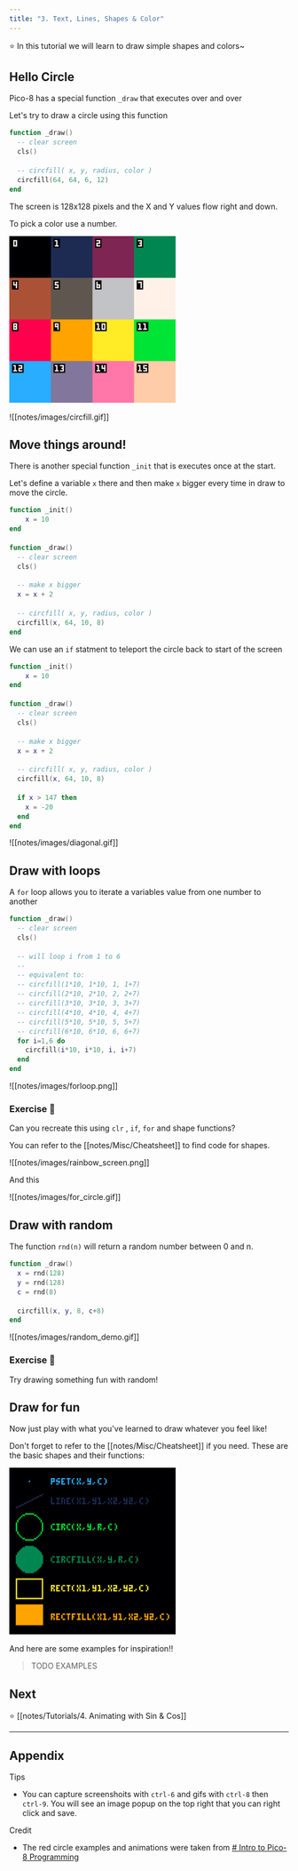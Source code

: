 ```yaml
---
title: "3. Text, Lines, Shapes & Color"
---
```


⭐️ In this tutorial we will learn to draw simple shapes and colors~

## Hello Circle

Pico-8 has a special function `_draw` that executes over and over

Let's try to draw a circle using this function

```lua
function _draw()
  -- clear screen
  cls()

  -- circfill( x, y, radius, color )
  circfill(64, 64, 6, 12)
end
```

The screen is 128x128 pixels and the X and Y values flow right and down. 

To pick a color use a number.

<img src="/notes/images/color_reference.png" alt="colors" width="300"/>

![[notes/images/circfill.gif]]


## Move things around!

There is another special function `_init` that is executes once at the start.

Let's define a variable `x` there and then make `x` bigger every time in draw to move the circle.

```lua
function _init()
	x = 10
end

function _draw()
  -- clear screen
  cls()

  -- make x bigger
  x = x + 2

  -- circfill( x, y, radius, color )
  circfill(x, 64, 10, 8)
end
```

We can use an `if` statment to teleport the circle back to start of the screen

```lua
function _init()
	x = 10
end

function _draw()
  -- clear screen
  cls()

  -- make x bigger
  x = x + 2

  -- circfill( x, y, radius, color )
  circfill(x, 64, 10, 8)

  if x > 147 then
    x = -20
  end
end
```

![[notes/images/diagonal.gif]]

## Draw with loops

A `for` loop allows you to iterate a variables value from one number to another

```lua
function _draw()
  -- clear screen
  cls()

  -- will loop i from 1 to 6
  --
  -- equivalent to:
  -- circfill(1*10, 1*10, 1, 1+7)
  -- circfill(2*10, 2*10, 2, 2+7)
  -- circfill(3*10, 3*10, 3, 3+7)
  -- circfill(4*10, 4*10, 4, 4+7)
  -- circfill(5*10, 5*10, 5, 5+7)
  -- circfill(6*10, 6*10, 6, 6+7)
  for i=1,6 do
    circfill(i*10, i*10, i, i+7)
  end
end
```

![[notes/images/forloop.png]]

### Exercise 🍓

Can you recreate this using `clr` , `if`, `for` and shape functions?

You can refer to the [[notes/Misc/Cheatsheet]] to find code for shapes.

![[notes/images/rainbow_screen.png]]

And this

![[notes/images/for_circle.gif]]

## Draw with random

The function `rnd(n)` will return a random number between 0 and n.

```lua
function _draw()
  x = rnd(128)
  y = rnd(128)
  c = rnd(8)

  circfill(x, y, 8, c+8)
end
```

![[notes/images/random_demo.gif]]

### Exercise 🍓

Try drawing something fun with random!

## Draw for fun

Now just play with what you've learned to draw whatever you feel like!

Don't forget to refer to the [[notes/Misc/Cheatsheet]] if you need. These are the basic shapes and their functions:

<img src="/notes/images/drawing_reference.png" alt="basic_shapes" width="300"/>

And here are some examples for inspiration!!

> TODO EXAMPLES

## Next

⭐️ [[notes/Tutorials/4. Animating with Sin & Cos]]

<hr>

## Appendix

Tips
- You can capture screenshoits with `ctrl-6` and gifs with `ctrl-8` then `ctrl-9`. You will see an image popup on the top right that you can right click and save.

Credit
- The red circle examples and animations were taken from [# Intro to Pico-8 Programming](https://demoman.net/?a=intro-to-lua)